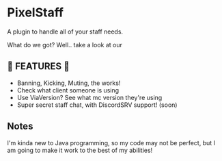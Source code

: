 # PixelStaff
A plugin to handle all of your staff needs.

What do we got?
Well.. take a look at our

## 🌟 FEATURES 🌟
- Banning, Kicking, Muting, the works!
- Check what client someone is using
- Use ViaVersion? See what mc version they're using
- Super secret staff chat, with DiscordSRV support! (soon)

## Notes
I'm kinda new to Java programming, so my code may not be perfect, but I am going to make it work to the best of my abilities!

